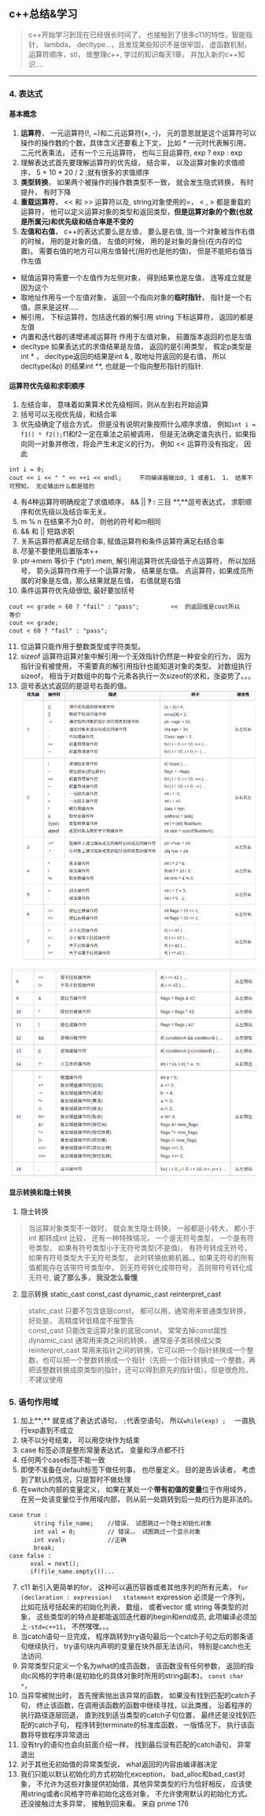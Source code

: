 ## c++总结&学习
> c++开始学习到现在已经很长时间了， 也接触到了很多c11的特性，智能指针， lambda， decltype...，且发现某些知识不是很牢固， 虚函数机制， 运算符顺序，stl， 故整理c++,  学过的知识每天1章， 并加入新的c++知识....

---

###  4. 表达式

#### 基本概念
1. **运算符**， 一元运算符(!, ~)和二元运算符(+, -)， 元的意思就是这个运算符可以操作的操作数的个数，具体含义还要看上下文， 比如 * 一元时代表解引用， 二元代表乘法， 还有一个三元运算符， 也叫三目运算符,  exp  ?  exp   : exp
2. 理解表达式首先要理解运算符的优先级， 结合率， 以及运算对象的求值顺序，  5 + 10 * 20 / 2 ;就有很多的求值顺序
3.  **类型转换**， 如果两个被操作的操作数类型不一致， 就会发生隐式转换， 有时提升， 有时下降
4.  **重载运算符**， << 和 >> 运算符以及, string对象使用的=， < , > 都是重载的运算符， 他可以定义运算对象的类型和返回类型，**但是运算对象的个数(也就是所属元)和优先级和结合率是不变的**
5. **左值和右值**，  c++的表达式要么是左值， 要么是右值,  当一个对象被当作右值的时候， 用的是对象的值， 左值的时候， 用的是对象的身份(在内存的位置)。 需要右值的地方可以用左值替代(用的也是他的值)， 但是不能把右值当作左值
 - 赋值运算符需要一个左值作为左侧对象， 得到结果也是左值， 连等成立就是因为这个
 - 取地址作用与一个左值对象， 返回一个指向对象的**临时指针**， 指针是一个右值。原来是这样.....
 - 解引用， 下标运算符，包括迭代器的解引用  string 下标运算符， 返回的都是左值
 - 内置和迭代器的递增递减运算符 作用于左值对象， 前置版本返回的也是左值
 - decltype 如果表达式的求值结果是左值， 返回的是引用类型， 假定p类型是int * ， decltype返回的结果是int & ,   取地址符返回的是右值， 所以decltype(&p) 的结果int **, 也就是一个指向整形指针的指针.

#### 运算符优先级和求职顺序
1. 左结合率， 意味着如果算术优先级相同，则从左到右开始运算
2. 括号可以无视优先级，和结合率
3. 优先级确定了组合方式， 但是没有说明对象按照什么顺序求值， 例如`int i = f1() * f2();`f1和f2一定在乘法之前被调用， 但是无法确定谁先执行，如果指向同一对象并修改，将会产生未定义的行为， 例如 << 运算符没有指定， 因此
```
int i = 0;
cout << i << " " << ++i << endl;     不同编译器输出0, 1 或者1， 1， 结果不可预知， 无论输出什么都是错的
```
4. 有4种运算符明确规定了求值顺序， &&   ||     **? :** 三目   **,**逗号表达式，  求职顺序和优先级以及结合率无关。
5. m % n 在结果不为0 时， 则他的符号和m相同
6. && 和 || 短路求职   
7. 关系运算符都满足左结合率, 赋值运算符和条件运算符满足右结合率 
8. 尽量不要使用后置版本++        
9. ptr->mem  等价于 (*ptr).mem, 解引用运算符优先级低于点运算符， 所以加括号，  箭头运算符作用于一个运算对象， 结果是左值。 点运算符，如果成员所属的对象是左值，那么结果就是左值， 右值就是右值
10. 条件运算符优先级很低, 最好要加括号
```
cout << grade < 60 ? "fail" : "pass";         <<  的返回值是cout所以
等价
cout << grade;
cout < 60 ? "fail" : "pass";
```
11. 位运算只能作用于整数类型或字符类型。
12. sizeof  运算符运算对象中解引用一个无效指针仍然是一种安全的行为， 因为指针没有被使用， 不需要真的解引用指针也能知道对象的类型。  对数组执行sizeof， 相当于对数组中的每个元素各执行一次sizeof的求和，涨姿势了。。。
13. 逗号表达式返回的是逗号右面的值。
![Alt text](./优先级.png)

![Alt text](./优先级2.png)

#### 显示转换和隐士转换
1. 隐士转换
> 当运算对象类型不一致时， 就会发生隐士转换， 一般都是小转大， 都小于int 都转成int 比较，
> 还有一种特殊情况， 一个是无符号类型， 一个是有符号类型， 如果有符号类型小于无符号类型(不是值)， 有符号转成无符号，   如果有符号类型大于无符号类型， 此时转换依赖机器。。如果无符号的所有值都能存在该带符号类型中， 则无符号转化成带符号， 否则带符号转化成无符号,   **说了那么多， 我没怎么看懂**

2. 显示转换    static_cast   const_cast  dynamic_cast  reinterpret_cast
> static_cast   只要不包含底层const， 都可以用，通常用来普通类型转换， 好处是， 高精度转低精度不报警告  
>  const_cast 只能改变运算对象的底层const， 常常去掉const属性
>  dynamic_cast 通常用来类之间的转换， 通常是子类转换成父类
>  reinterpret_cast 常用来指针之间的转换，它可以把一个指针转换成一个整数，也可以把一个整数转换成一个指针（先把一个指针转换成一个整数，再把该整数转换成原类型的指针，还可以得到原先的指针值）。但是很危险。不建议使用

### 5. 语句作用域
1. 加上**;** 就变成了表达式语句， `;`代表空语句， 所以`while(exp) ;  ` 一直执行exp直到不成立
2. 块不以分号结束， 可以用空块作为结束
3. case 标签必须是整形常量表达式， 变量和浮点都不行
4. 任何两个case标签不能一致
5. 即使不准备在default标签下做任何事， 也尽量定义， 目的是告诉读者， 考虑到了默认的情况，只是暂时不做处理
6. 在switch内部的变量定义，  如果在某处一个**带有初值的变量**位于作用域外， 在另一处该变量位于作用域内部， 则从前一处跳转到后一处的行为是非法的。
```
case true : 
       string file_name;    //错误， 试图跳过一个隐士初始化对象
       int val = 0;         // 错误，。 试图跳过一个显示对象
       int xval;            //正确
       break;
case false : 
      xval = next(); 
      if(file_name.empty())...
```
7. c11 新引入更简单的for， 这种可以遍历容器或者其他序列的所有元素， 
`for (declaration : expression)   statement`    expression 必须是一个序列， 比如花括号括起来的初始化列表， 数组， 或者vector 或 string 等类型的对象，   这些类型的的特点是都能返回迭代器的begin和end成员, 此项编译必须加上`-std=c++11`， 不然嘿嘿。。。
8. 当catch语句一旦完成， 程序跳转到try语句最后一个catch子句之后的那条语句继续执行， try语句块内声明的变量在块外部无法访问， 特别是catch也无法访问.
9.  异常类型只定义一个名为what的成员函数， 该函数没有任何参数， 返回的指向c风格的字符串(是初始化的具体对象时所用的string副本)， `const char *`， 
10.  当异常被抛出时， 首先搜索抛出该异常的函数， 如果没有找到匹配的catch子句， 终止该函数，在调用该函数的函数中继续寻找，以此类推， 沿着程序的执行路径逐层回退， 直到找到适当类型的catch子句位置， 最终还是没找到匹配的catch子句， 程序转到terminate的标准库函数， 一版情况下， 执行该函数将导致程序异常退出
11.  没有try的语句也会向前面介绍一样， 找到最后没有匹配的catch语句， 异常退出
12.  对于其他无初始值的异常类型说， what返回的内容由编译器决定
13.  我们只能以默认初始化的方式初始化exception， bad_alloc和bad_cast对象， 不允许为这些对象提供初始值，其他异常类型的行为恰好相反， 应该使用string或者c风格字符串初始化这些对象， 不允许使用默认的初始化方式。  还没接触过太多异常， 接触到回来看。  来自 prime 176 

